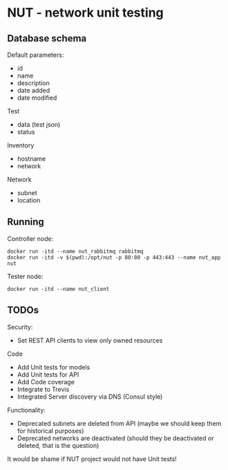 # NUT - network unit testing

## Database schema

Default parameters:
- id
- name
- description
- date added 
- date modified


Test
- data (test json)
- status

Inventory
- hostname
- network

Network
- subnet
- location



## Running
Controller node:
```
docker run -itd --name nut_rabbitmq rabbitmq
docker run -itd -v $(pwd):/opt/nut -p 80:80 -p 443:443 --name nut_app nut
```

Tester node:
```
docker run -itd --name nut_client
```

## TODOs
Security:
- Set REST API clients to view only owned resources

Code
- Add Unit tests for models
- Add Unit tests for API
- Add Code coverage
- Integrate to Trevis
- Integrated Server discovery via DNS (Consul style)

Functionality:
- Deprecated subnets are deleted from API (maybe we should keep them for historical purposes)
- Deprecated networks are deactivated (should they be deactivated or deleted, that is the question)

It would be shame if NUT project would not have Unit tests!
